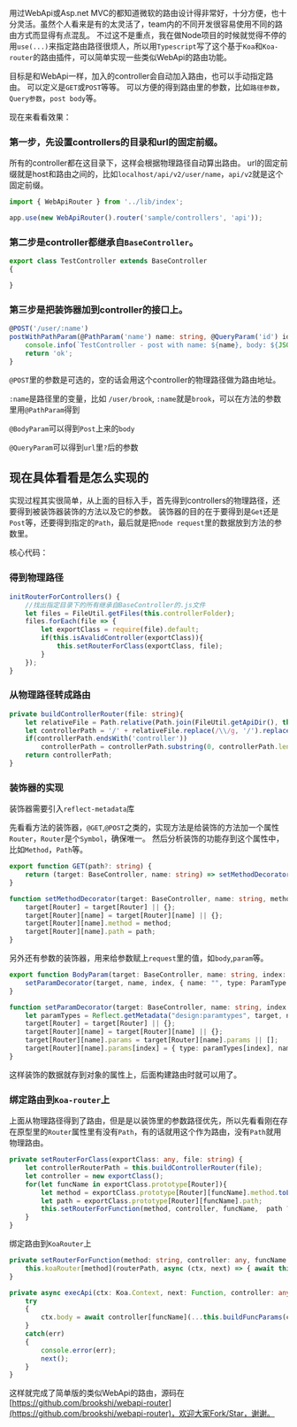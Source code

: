 用过WebApi或Asp.net MVC的都知道微软的路由设计得非常好，十分方便，也十分灵活。虽然个人看来是有的太灵活了，team内的不同开发很容易使用不同的路由方式而显得有点混乱。 不过这不是重点，我在做Node项目的时候就觉得不停的用`use(...)`来指定路由路径很烦人，所以用`Typescript`写了这个基于`Koa`和`Koa-router`的路由插件，可以简单实现一些类似WebApi的路由功能。

目标是和WebApi一样，加入的controller会自动加入路由，也可以手动指定路由。 可以定义是`GET`或`POST`等等。 可以方便的得到路由里的参数，比如`路径参数`，`Query参数`，`post body`等。

现在来看看效果：

### 第一步，先设置controllers的目录和url的固定前缀。

所有的controller都在这目录下，这样会根据物理路径自动算出路由。 url的固定前缀就是host和路由之间的，比如`localhost/api/v2/user/name`，`api/v2`就是这个固定前缀。
```ts
import { WebApiRouter } from '../lib/index';

app.use(new WebApiRouter().router('sample/controllers', 'api'));
```
### 第二步是controller都继承自`BaseController`。
```ts
export class TestController extends BaseController
{

}
```
### 第三步是把装饰器加到controller的接口上。
```ts
@POST('/user/:name')
postWithPathParam(@PathParam('name') name: string, @QueryParam('id') id: string, @BodyParam body: any) {
    console.info(`TestController - post with name: ${name}, body: ${JSON.stringify(body)}`);
    return 'ok';
}
```
`@POST`里的参数是可选的，空的话会用这个controller的物理路径做为路由地址。

`:name`是路径里的变量，比如 `/user/brook`, `:name`就是`brook`，可以在方法的参数里用`@PathParam`得到

`@BodyParam`可以得到`Post`上来的`body`

`@QueryParam`可以得到`url`里`?`后的参数

## 现在具体看看是怎么实现的

实现过程其实很简单，从上面的目标入手，首先得到controllers的物理路径，还要得到被装饰器装饰的方法以及它的参数。 装饰器的目的在于要得到是`Get`还是`Post`等，还要得到指定的`Path`，最后就是把`node request`里的数据放到方法的参数里。

核心代码：

### 得到物理路径
```ts
initRouterForControllers() {
    //找出指定目录下的所有继承自BaseController的.js文件
    let files = FileUtil.getFiles(this.controllerFolder);
    files.forEach(file => {
        let exportClass = require(file).default;
        if(this.isAvalidController(exportClass)){
            this.setRouterForClass(exportClass, file);
        }
    });
}
```
### 从物理路径转成路由
```ts
private buildControllerRouter(file: string){
    let relativeFile = Path.relative(Path.join(FileUtil.getApiDir(), this.controllerFolder), file);
    let controllerPath = '/' + relativeFile.replace(/\\/g, '/').replace('.js','').toLowerCase();
    if(controllerPath.endsWith('controller'))
        controllerPath = controllerPath.substring(0, controllerPath.length - 10);
    return controllerPath;
}
```
### 装饰器的实现

装饰器需要引入`reflect-metadata`库

先看看方法的装饰器，`@GET`,`@POST`之类的，实现方法是给装饰的方法加一个属性`Router`，`Router`是个`Symbol`，确保唯一。 然后分析装饰的功能存到这个属性中，比如`Method`，`Path`等。
```ts
export function GET(path?: string) {
    return (target: BaseController, name: string) => setMethodDecorator(target, name, 'GET', path);
} 

function setMethodDecorator(target: BaseController, name: string, method: string, path?: string){
    target[Router] = target[Router] || {};
    target[Router][name] = target[Router][name] || {};
    target[Router][name].method = method;
    target[Router][name].path = path;
}
```
另外还有参数的装饰器，用来给参数赋上`request`里的值，如`body`,`param`等。
```ts
export function BodyParam(target: BaseController, name: string, index: number) {
    setParamDecorator(target, name, index, { name: "", type: ParamType.Body });
}

function setParamDecorator(target: BaseController, name: string, index: number, value: {name: string, type: ParamType}) {
    let paramTypes = Reflect.getMetadata("design:paramtypes", target, name);
    target[Router] = target[Router] || {};
    target[Router][name] = target[Router][name] || {};
    target[Router][name].params = target[Router][name].params || [];
    target[Router][name].params[index] = { type: paramTypes[index], name: value.name, paramType: value.type };
}
```
这样装饰的数据就存到对象的属性上，后面构建路由时就可以用了。

### 绑定路由到`Koa-router`上

上面从物理路径得到了路由，但是是以装饰里的参数路径优先，所以先看看刚在存在原型里的`Router`属性里有没有`Path`，有的话就用这个作为路由，没有`Path`就用物理路由。
```ts
private setRouterForClass(exportClass: any, file: string) { 
    let controllerRouterPath = this.buildControllerRouter(file);
    let controller = new exportClass();
    for(let funcName in exportClass.prototype[Router]){
        let method = exportClass.prototype[Router][funcName].method.toLowerCase();
        let path = exportClass.prototype[Router][funcName].path;
        this.setRouterForFunction(method, controller, funcName,  path ? `/${this.urlPrefix}${path}` : `/${this.urlPrefix}${controllerRouterPath}/${funcName}`);
    }
}
```
绑定路由到`KoaRouter`上
```ts
private setRouterForFunction(method: string, controller: any, funcName: string, routerPath: string){
    this.koaRouter[method](routerPath, async (ctx, next) => { await this.execApi(ctx, next, controller, funcName) });
}

private async execApi(ctx: Koa.Context, next: Function, controller: any, funcName: string) : Promise<void> {
    try
    {
        ctx.body = await controller[funcName](...this.buildFuncParams(ctx, controller, controller[funcName]));
    }
    catch(err)
    {
        console.error(err);
        next(); 
    }
}
```
这样就完成了简单版的类似WebApi的路由，源码在[https://github.com/brookshi/webapi-router](https://github.com/brookshi/webapi-router)，欢迎大家Fork/Star，谢谢。